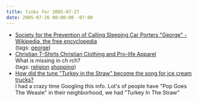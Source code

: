 ```yaml
---
title: links for 2005-07-27
date: 2005-07-26 00:00:00 -07:00
---
```


<ul class="delicious">
	<li>
		<div class="delicious-link"><a href="http://en.wikipedia.org/wiki/Society_for_the_Prevention_of_Calling_Sleeping_Car_Porters_George">Society for the Prevention of Calling Sleeping Car Porters "George" - Wikipedia, the free encyclopedia</a></div>
		<div class="delicious-tags">(tags: <a href="http://del.icio.us/torrez/george">george</a>)</div>
	</li>
	<li>
		<div class="delicious-link"><a href="http://www.christianshirts.net/">Christian T-Shirts Christian Clothing and Pro-life Apparel</a></div>
		<div class="delicious-extended">What is missing in ch rch?</div>
		<div class="delicious-tags">(tags: <a href="http://del.icio.us/torrez/religion">religion</a> <a href="http://del.icio.us/torrez/shopping">shopping</a>)</div>
	</li>
	<li>
		<div class="delicious-link"><a href="http://www.sdreader.com/php/ma_show.php?id=082098B">How did the tune "Turkey in the Straw" become the song for ice cream trucks?</a></div>
		<div class="delicious-extended">I had a crazy time Googling this info. Lot's of people have "Pop Goes The Weasle" in their neighborhood, we had "Turkey In The Straw"</div>
	</li>
</ul>
